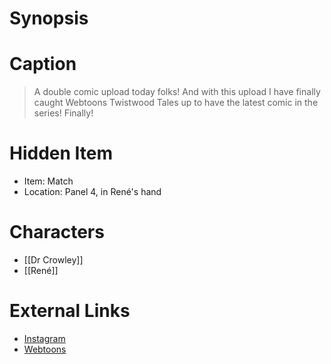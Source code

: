 # Synopsis


# Caption
> A double comic upload today folks! And with this upload I have finally caught Webtoons Twistwood Tales up to have the latest comic in the series! Finally!

# Hidden Item
* Item: Match
* Location: <spoiler>Panel 4, in René's hand</spoiler>

# Characters
* [[Dr Crowley]]
* [[René]]

# External Links
* [Instagram](https://www.instagram.com/p/Ch-iICzsM11/?igshid=YmMyMTA2M2Y=)
* [Webtoons](https://www.webtoons.com/en/challenge/twistwood-tales/115-ice-cubes/viewer?title_no=344740&episode_no=125)